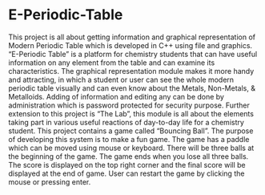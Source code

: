 # E-Periodic-Table
This project is all about getting information and graphical representation of Modern Periodic Table which is developed in C++ using file and graphics. “E-Periodic Table” is a platform for chemistry students that can have useful information on any element from the table and can examine its characteristics. The graphical representation module makes it more handy and attracting, in which a student or user can see the whole modern periodic table visually and can even know about the Metals, Non-Metals, &amp; Metalloids. Adding of information and editing any can be done by administration which is password protected for security purpose. Further extension to this project is “The Lab”, this module is all about the elements taking part in various useful reactions of day-to-day life for a chemistry student. This project contains a game called “Bouncing Ball”. The purpose of developing this system is to make a fun game. The game has a paddle which can be moved using mouse or keyboard. There will be three balls at the beginning of the game. The game ends when you lose all three balls. The score is displayed on the top right corner and the final score will be displayed at the end of game. User can restart the game by clicking the mouse or pressing enter.
